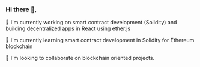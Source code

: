 ### Hi there 👋,

🔭 I'm currently working on smart contract development (Solidity) and building decentralized apps in React using ether.js

🌱 I'm currently learning smart contract development in Solidity for Ethereum blockchain

👯 I'm looking to collaborate on blockchain oriented projects.

<!--
**tamoroso/tamoroso** is a ✨ _special_ ✨ repository because its `README.md` (this file) appears on your GitHub profile.

Here are some ideas to get you started:

- 🔭 I’m currently working on ...
- 🌱 I’m currently learning ...
- 👯 I’m looking to collaborate on ...
- 🤔 I’m looking for help with ...
- 💬 Ask me about ...
- 📫 How to reach me: ...
- 😄 Pronouns: ...
- ⚡ Fun fact: ...
-->
